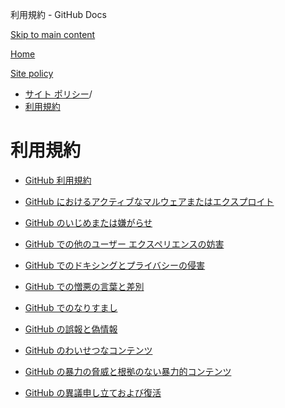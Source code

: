 利用規約 - GitHub Docs

[Skip to main content](#main-content)

[Home](/ja)

[Site policy](/ja/site-policy)

* [サイト ポリシー](/ja/site-policy)/
* [利用規約](/ja/site-policy/acceptable-use-policies)

利用規約
==========

* [GitHub 利用規約](/ja/site-policy/acceptable-use-policies/github-acceptable-use-policies)

* [GitHub におけるアクティブなマルウェアまたはエクスプロイト](/ja/site-policy/acceptable-use-policies/github-active-malware-or-exploits)

* [GitHub のいじめまたは嫌がらせ](/ja/site-policy/acceptable-use-policies/github-bullying-and-harassment)

* [GitHub での他のユーザー エクスペリエンスの妨害](/ja/site-policy/acceptable-use-policies/github-disrupting-the-experience-of-other-users)

* [GitHub でのドキシングとプライバシーの侵害](/ja/site-policy/acceptable-use-policies/github-doxxing-and-invasion-of-privacy)

* [GitHub での憎悪の言葉と差別](/ja/site-policy/acceptable-use-policies/github-hate-speech-and-discrimination)

* [GitHub でのなりすまし](/ja/site-policy/acceptable-use-policies/github-impersonation)

* [GitHub の誤報と偽情報](/ja/site-policy/acceptable-use-policies/github-misinformation-and-disinformation)

* [GitHub のわいせつなコンテンツ](/ja/site-policy/acceptable-use-policies/github-sexually-obscene-content)

* [GitHub の暴力の脅威と根拠のない暴力的コンテンツ](/ja/site-policy/acceptable-use-policies/github-threats-of-violence-and-gratuitously-violent-content)

* [GitHub の異議申し立ておよび復活](/ja/site-policy/acceptable-use-policies/github-appeal-and-reinstatement)
